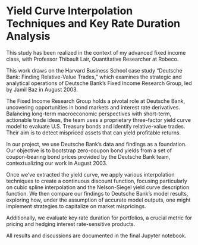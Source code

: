 # Yield Curve Interpolation Techniques and Key Rate Duration Analysis

This study has been realized in the context of my advanced fixed income class, with Professor Thibault Lair, Quantitative Researcher at Robeco.

This work draws on the Harvard Business School case study “Deutsche Bank: Finding Relative-Value Trades,” which examines the strategic and analytical operations of Deutsche Bank’s Fixed Income Research Group, led by Jamil Baz in August 2003.

The Fixed Income Research Group holds a pivotal role at Deutsche Bank, uncovering opportunities in bond markets and interest rate derivatives. Balancing long-term macroeconomic perspectives with short-term, actionable trade ideas, the team uses a proprietary three-factor yield curve model to evaluate U.S. Treasury bonds and identify relative-value trades. Their aim is to detect mispriced assets that can yield profitable returns.

In our project, we use Deutsche Bank’s data and findings as a foundation. Our objective is to bootstrap zero-coupon bond yields from a set of coupon-bearing bond prices provided by the Deutsche Bank team, contextualizing our work in August 2003.

Once we’ve extracted the yield curve, we apply various interpolation techniques to create a continuous discount function, focusing particularly on cubic spline interpolation and the Nelson-Siegel yield curve description function. We then compare our findings to Deutsche Bank’s model results, exploring how, under the assumption of accurate model outputs, one might implement strategies to capitalize on market mispricings. 

Additionally, we evaluate key rate duration for portfolios, a crucial metric for pricing and hedging interest rate-sensitive products.

All results and discussions are documented in the final Jupyter notebook.
